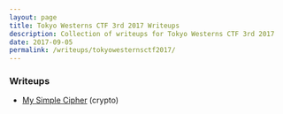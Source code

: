 ```yaml
---
layout: page
title: Tokyo Westerns CTF 3rd 2017 Writeups
description: Collection of writeups for Tokyo Westerns CTF 3rd 2017
date: 2017-09-05
permalink: /writeups/tokyowesternsctf2017/
---
```


### Writeups
 - [My Simple Cipher](https://adimewos.github.io/writeups/tokyowesternsctf2017/mysimplecipher) (crypto)


